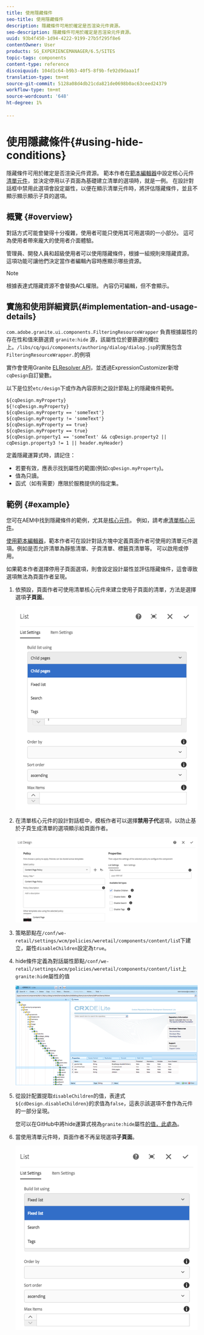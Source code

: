 ```yaml
---
title: 使用隱藏條件
seo-title: 使用隱藏條件
description: 隱藏條件可用於確定是否渲染元件資源。
seo-description: 隱藏條件可用於確定是否渲染元件資源。
uuid: 93b4f450-1d94-4222-9199-27b5f295f8e6
contentOwner: User
products: SG_EXPERIENCEMANAGER/6.5/SITES
topic-tags: components
content-type: reference
discoiquuid: 104d1c64-b9b3-40f5-8f9b-fe92d9daaa1f
translation-type: tm+mt
source-git-commit: 5128a08d4db21cda821de0698b0ac63ceed24379
workflow-type: tm+mt
source-wordcount: '648'
ht-degree: 1%

---
```



# 使用隱藏條件{#using-hide-conditions}

隱藏條件可用於確定是否渲染元件資源。 範本作者在[範本編輯器](/help/sites-authoring/templates.md)中設定核心元件[清單元件](https://helpx.adobe.com/experience-manager/core-components/using/list.html)，並決定停用以子頁面為基礎建立清單的選項時，就是一例。 在設計對話框中禁用此選項會設定屬性，以便在顯示清單元件時，將評估隱藏條件，並且不顯示顯示顯示子頁的選項。

## 概覽 {#overview}

對話方式可能會變得十分複雜，使用者可能只使用其可用選項的一小部分。 這可為使用者帶來龐大的使用者介面體驗。

管理員、開發人員和超級使用者可以使用隱藏條件，根據一組規則來隱藏資源。 這項功能可讓他們決定當作者編輯內容時應顯示哪些資源。

>[!NOTE]
>
>根據表達式隱藏資源不會替換ACL權限。 內容仍可編輯，但不會顯示。

## 實施和使用詳細資訊{#implementation-and-usage-details}

`com.adobe.granite.ui.components.FilteringResourceWrapper` 負責根據屬性的存在性和值來篩選資 `granite:hide` 源，該屬性位於要篩選的欄位上。`/libs/cq/gui/components/authoring/dialog/dialog.jsp`的實施包含`FilteringResourceWrapper.`的例項

實作會使用Granite [ELResolver API](https://helpx.adobe.com/experience-manager/6-5/sites/developing/using/reference-materials/granite-ui/api/jcr_root/libs/granite/ui/docs/server/el.html)，並透過ExpressionCustomizer新增`cqDesign`自訂變數。

以下是位於`etc/design`下或作為內容原則之設計節點上的隱藏條件範例。

```
${cqDesign.myProperty}
${!cqDesign.myProperty}
${cqDesign.myProperty == 'someText'}
${cqDesign.myProperty != 'someText'}
${cqDesign.myProperty == true}
${cqDesign.myProperty == true}
${cqDesign.property1 == 'someText' && cqDesign.property2 || cqDesign.property3 != 1 || header.myHeader}
```

定義隱藏運算式時，請記住：

* 若要有效，應表示找到屬性的範圍(例如`cqDesign.myProperty`)。
* 值為只讀。
* 函式（如有需要）應限於服務提供的指定集。

## 範例 {#example}

您可在AEM中找到隱藏條件的範例，尤其是[核心元件](https://docs.adobe.com/content/help/zh-Hant/experience-manager-core-components/using/introduction.html)。 例如，請考慮[清單核心元件](https://helpx.adobe.com/experience-manager/core-components/using/list.html)。

[使用範本編輯器](/help/sites-authoring/templates.md)，範本作者可在設計對話方塊中定義頁面作者可使用的清單元件選項。例如是否允許清單為靜態清單、子頁清單、標籤頁清單等。 可以啟用或停用。

如果範本作者選擇停用子頁面選項，則會設定設計屬性並評估隱藏條件，這會導致選項無法為頁面作者呈現。

1. 依預設，頁面作者可使用清單核心元件來建立使用子頁面的清單，方法是選擇選項&#x200B;**子頁面**。

   ![chlimage_1-218](assets/chlimage_1-218.png)

1. 在清單核心元件的設計對話框中，模板作者可以選擇&#x200B;**禁用子代**&#x200B;選項，以防止基於子頁生成清單的選項顯示給頁面作者。

   ![chlimage_1-219](assets/chlimage_1-219.png)

1. 策略節點在`/conf/we-retail/settings/wcm/policies/weretail/components/content/lis`t下建立，屬性`disableChildren`設定為`true`。
1. hide條件定義為對話屬性節點`/conf/we-retail/settings/wcm/policies/weretail/components/content/list`上`granite:hid`e屬性的值

   ![chlimage_1-220](assets/chlimage_1-220.png)

1. 從設計配置提取`disableChildren`的值，表達式`${cdDesign.disableChildren}`的求值為`false`，這表示該選項不會作為元件的一部分呈現。

   您可以在GitHub中將hide運算式視為`granite:hide`屬性[的值，此處為](https://github.com/Adobe-Marketing-Cloud/aem-core-wcm-components/blob/master/content/src/content/jcr_root/apps/core/wcm/components/list/v1/list/_cq_dialog/.content.xml#L40)。

1. 當使用清單元件時，頁面作者不再呈現選項&#x200B;**子頁面**。

   ![chlimage_1-221](assets/chlimage_1-221.png)

